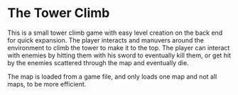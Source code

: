 # The Tower Climb

This is a small tower climb game with easy level creation on the back end for quick expansion. The player interacts and manuvers around the environment to climb the tower to make it to the top. The player can interact with enemies by hitting them with his sword to eventually kill them, or get hit by the enemies scattered through the map and eventually die. 

The map is loaded from a game file, and only loads one map and not all maps, to be more efficient. 
